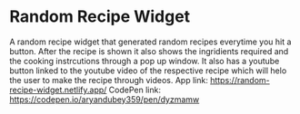 # Random Recipe Widget
A random recipe widget that generated random recipes everytime you hit a button.
After the recipe is shown it also shows the ingridients required and the cooking instrcutions through a pop up window.
It also has a youtube button linked to the youtube video of the respective recipe which will helo the user to make the recipe through videos.
App link: https://random-recipe-widget.netlify.app/
CodePen link: https://codepen.io/aryandubey359/pen/dyzmamw
